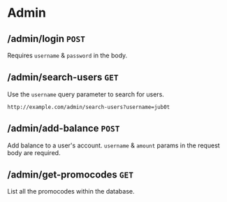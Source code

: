 # Admin

## /admin/login `POST`

Requires `username` & `password` in the body.

## /admin/search-users `GET`

Use the `username` query parameter to search for users.

```
http://example.com/admin/search-users?username=jub0t
```

## /admin/add-balance `POST`

Add balance to a user's account. `username` & `amount` params in the request body are required.

## /admin/get-promocodes `GET`

List all the promocodes within the database.